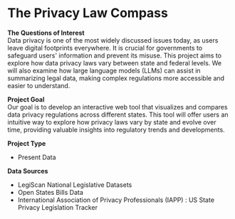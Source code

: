 # The Privacy Law Compass

__The Questions of Interest__ <br/>
Data privacy is one of the most widely discussed issues today, as users leave digital footprints everywhere. It is crucial for governments to safeguard users' information and prevent its misuse. This project aims to explore how data privacy laws vary between state and federal levels. We will also examine how large language models (LLMs) can assist in summarizing legal data, making complex regulations more accessible and easier to understand.

__Project Goal__ <br/>
Our goal is to develop an interactive web tool that visualizes and compares data privacy regulations across different states. This tool will offer users an intuitive way to explore how privacy laws vary by state and evolve over time, providing valuable insights into regulatory trends and developments.

__Project Type__
- Present Data 

__Data Sources__
- LegiScan National Legislative Datasets
- Open States Bills Data
- International Association of Privacy Professionals (IAPP) : US State Privacy Legislation Tracker